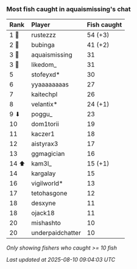 ### Most fish caught in aquaismissing's chat

| Rank  | Player           | Fish caught |
|:------|:-----------------|:------------|
| 1 🥇  | rustezzz         | 54 (+3)     |
| 2 🥈  | bubinga          | 41 (+2)     |
| 3 🥉  | aquaismissing    | 31          |
| 3 🥉  | likedom_         | 31          |
| 5     | stofeyxd*        | 30          |
| 6     | yyaaaaaaaas      | 27          |
| 7     | kaitechpl        | 26          |
| 8     | velantix*        | 24 (+1)     |
| 9 ⬇   | poggu_           | 23          |
| 10    | dom1torii        | 19          |
| 11    | kaczer1          | 18          |
| 12    | aistyrax3        | 17          |
| 13    | ggmagician       | 16          |
| 14 ⬆  | kam3l_           | 15 (+1)     |
| 14    | kargalay         | 15          |
| 16    | vigilworld*      | 13          |
| 17    | tetohasgone      | 12          |
| 18    | desxyne          | 11          |
| 18    | ojack18          | 11          |
| 20    | mishashto        | 10          |
| 20    | underpaidchatter | 10          |

_Only showing fishers who caught >= 10 fish_

_Last updated at 2025-08-10 09:04:03 UTC_